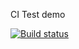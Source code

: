 CI Test demo

[![Build status](https://ci.appveyor.com/api/projects/status/kv6yigbrbixkio7d?svg=true)](https://ci.appveyor.com/project/Amie82/ajs-test2)